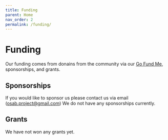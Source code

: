 ```yaml
---
title: Funding
parent: Home
nav_order: 2
permalink: /funding/
---
```


# Funding
Our funding comes from donains from the community via our [Go Fund Me](https://www.gofundme.com/f/open-source-autonomous-scientific-boat-osab?utm_campaign=p_cp_url&utm_medium=os&utm_source=customer), sponsorships, and grants.


## Sponsorships
If you would like to sponsor us please contact us via email (osab.project@gmail.com)
We do not have any sponsorships currently.

## Grants
We have not won any grants yet.
